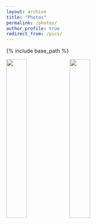 ```yaml
---
layout: archive
title: "Photos"
permalink: /photos/
author_profile: true
redirect_from: /pics/
---
```


{% include base_path %}

[<img src="/images/bio-photo.jpg" width="33%">](http://instagram.com/) [<img src="/images/bio-photo.jpg" width="33%">](http://instagram.com/) 